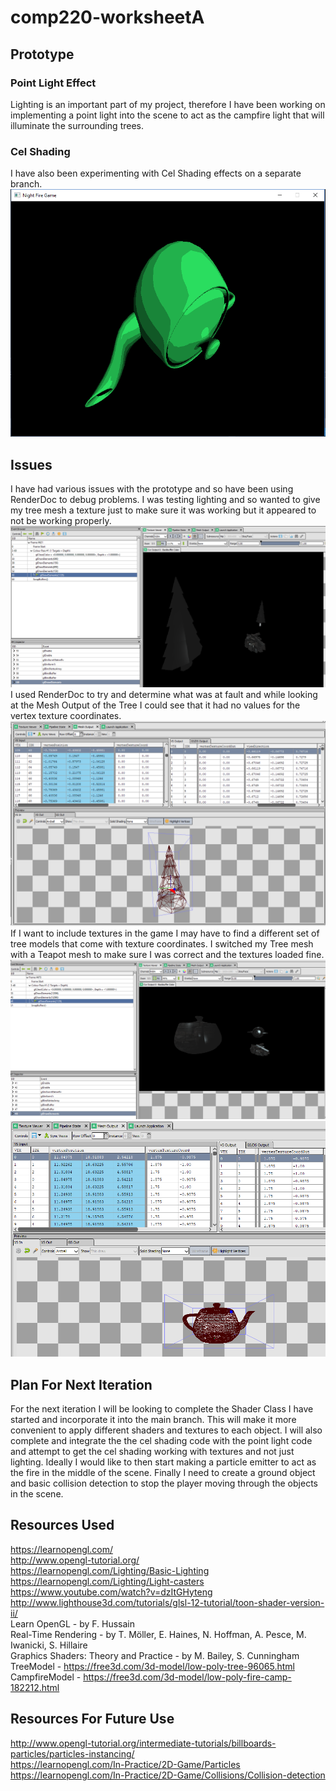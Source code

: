 # comp220-worksheetA
## Prototype

### Point Light Effect
Lighting is an important part of my project, therefore I have been working on implementing a point light into the scene to act as the campfire light that will illuminate the surrounding trees.

### Cel Shading
I have also been experimenting with Cel Shading effects on a separate branch.
![Cel Shading Teapot](ScreenShots/CelShading.png)

## Issues
I have had various issues with the prototype and so have been using RenderDoc to debug problems.
I was testing lighting and so wanted to give my tree mesh a texture just to make sure it was working but it appeared to not be working properly.
![Tree Without Texture](ScreenShots/TreeRenderdoc.png)
I used RenderDoc to try and determine what was at fault and while looking at the Mesh Output of the Tree I could see that it had no values for the vertex texture coordinates. 
![No Vertex Texture Coordinates](ScreenShots/NoTextureCoords.png)
If I want to include textures in the game I may have to find a different set of tree models that come with texture coordinates. 
I switched my Tree mesh with a Teapot mesh to make sure I was correct and the textures loaded fine. 
![Teapot Textured](ScreenShots/TeapotRenderdoc.png)
![Teapot Texture Coordinates](ScreenShots/TeapotTextureCoords.png)

## Plan For Next Iteration
For the next iteration I will be looking to complete the Shader Class I have started and incorporate it into the main branch. This will make it more convenient to apply different shaders and textures to each object. I will also complete and integrate the the cel shading code with the point light code and attempt to get the cel shading working with textures and not just lighting. Ideally I would like to then start making a particle emitter to act as the fire in the middle of the scene. Finally I need to create a ground object and basic collision detection to stop the player moving through the objects in the scene. 

## Resources Used
https://learnopengl.com/ <br/>
http://www.opengl-tutorial.org/ <br/>
https://learnopengl.com/Lighting/Basic-Lighting <br/>
https://learnopengl.com/Lighting/Light-casters <br/>
https://www.youtube.com/watch?v=dzItGHyteng <br/>
http://www.lighthouse3d.com/tutorials/glsl-12-tutorial/toon-shader-version-ii/ <br/>
Learn OpenGL - by F. Hussain <br/>
Real-Time Rendering - by T. Möller, E. Haines, N. Hoffman, A. Pesce, M. Iwanicki, S. Hillaire <br/>
Graphics Shaders: Theory and Practice - by M. Bailey, S. Cunningham <br/>
TreeModel - https://free3d.com/3d-model/low-poly-tree-96065.html <br/>
CampfireModel - https://free3d.com/3d-model/low-poly-fire-camp-182212.html <br/>

## Resources For Future Use
http://www.opengl-tutorial.org/intermediate-tutorials/billboards-particles/particles-instancing/ <br/>
https://learnopengl.com/In-Practice/2D-Game/Particles <br/>
https://learnopengl.com/In-Practice/2D-Game/Collisions/Collision-detection <br/>
